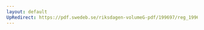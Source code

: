 ```yaml
---
layout: default
UpRedirect: https://pdf.swedeb.se/riksdagen-volumeG-pdf/199697/reg_199697/reg_199697_0471.pdf
---
```

